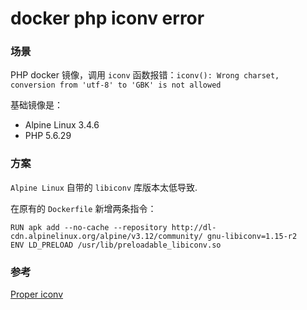 docker php iconv error
======================

### 场景

PHP docker 镜像，调用 `iconv` 函数报错：`iconv(): Wrong charset, conversion from 'utf-8' to 'GBK' is not allowed`

基础镜像是：
- Alpine Linux 3.4.6
- PHP 5.6.29


### 方案

`Alpine Linux` 自带的 `libiconv` 库版本太低导致.

在原有的 `Dockerfile` 新增两条指令：
```
RUN apk add --no-cache --repository http://dl-cdn.alpinelinux.org/alpine/v3.12/community/ gnu-libiconv=1.15-r2
ENV LD_PRELOAD /usr/lib/preloadable_libiconv.so
```

### 参考
[Proper iconv](https://github.com/docker-library/php/issues/240)
